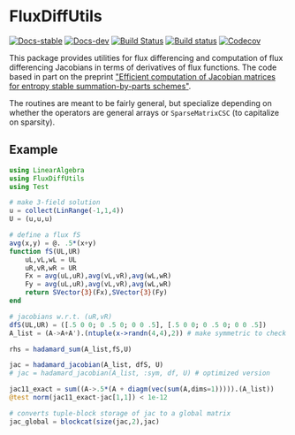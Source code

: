 # FluxDiffUtils
[![Docs-stable](https://img.shields.io/badge/docs-stable-blue.svg)](https://jlchan.github.io/FluxDiffUtils.jl/stable)
[![Docs-dev](https://img.shields.io/badge/docs-dev-blue.svg)](https://jlchan.github.io/FluxDiffUtils.jl/dev)
[![Build Status](https://ci.appveyor.com/api/projects/status/github/jlchan/FluxDiffUtils.jl?svg=true)](https://ci.appveyor.com/project/jlchan/FluxDiffUtils-jl)
[![Build status](https://github.com/jlchan/FluxDiffUtils.jl/workflows/CI/badge.svg)](https://github.com/jlchan/FluxDiffUtils.jl/actions)
[![Codecov](https://codecov.io/gh/jlchan/FluxDiffUtils.jl/branch/master/graph/badge.svg)](https://codecov.io/gh/jlchan/FluxDiffUtils.jl)

This package provides utilities for flux differencing and computation of flux differencing Jacobians in terms of derivatives of flux functions. The code based in part on the preprint ["Efficient computation of Jacobian matrices for entropy stable summation-by-parts schemes"](https://arxiv.org/abs/2006.07504).

The routines are meant to be fairly general, but specialize depending on whether the operators are general arrays or `SparseMatrixCSC` (to capitalize on sparsity).

## Example

```julia
using LinearAlgebra
using FluxDiffUtils
using Test

# make 3-field solution
u = collect(LinRange(-1,1,4))
U = (u,u,u)

# define a flux fS
avg(x,y) = @. .5*(x+y)
function fS(UL,UR)
    uL,vL,wL = UL
    uR,vR,wR = UR
    Fx = avg(uL,uR),avg(vL,vR),avg(wL,wR)
    Fy = avg(uL,uR),avg(vL,vR),avg(wL,wR)
    return SVector{3}(Fx),SVector{3}(Fy)
end

# jacobians w.r.t. (uR,vR)
dfS(UL,UR) = ([.5 0 0; 0 .5 0; 0 0 .5], [.5 0 0; 0 .5 0; 0 0 .5])
A_list = (A->A+A').(ntuple(x->randn(4,4),2)) # make symmetric to check formula

rhs = hadamard_sum(A_list,fS,U)

jac = hadamard_jacobian(A_list, dfS, U)
# jac = hadamard_jacobian(A_list, :sym, df, U) # optimized version

jac11_exact = sum((A->.5*(A + diagm(vec(sum(A,dims=1))))).(A_list))
@test norm(jac11_exact-jac[1,1]) < 1e-12

# converts tuple-block storage of jac to a global matrix
jac_global = blockcat(size(jac,2),jac)
```
